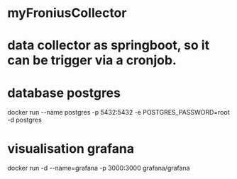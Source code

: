 # myFroniusCollector

# data collector as springboot, so it can be trigger via a cronjob.

# database postgres

docker run --name postgres -p 5432:5432 -e POSTGRES_PASSWORD=root -d postgres 

# visualisation grafana
docker run -d --name=grafana -p 3000:3000 grafana/grafana